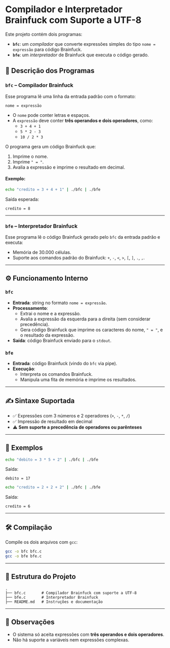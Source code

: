 # Compilador e Interpretador Brainfuck com Suporte a UTF-8

Este projeto contém dois programas:

- **`bfc`**: um *compilador* que converte expressões simples do tipo `nome = expressão` para código Brainfuck.
- **`bfe`**: um *interpretador* de Brainfuck que executa o código gerado.

## 🧠 Descrição dos Programas

### `bfc` – Compilador Brainfuck

Esse programa lê uma linha da entrada padrão com o formato:

```
nome = expressão
```

- O `nome` pode conter letras e espaços.
- A `expressão` deve conter **três operandos e dois operadores**, como:
  - `3 + 4 + 1`
  - `5 * 2 - 3`
  - `10 / 2 * 3`

O programa gera um código Brainfuck que:

1. Imprime o nome.
2. Imprime `" = "`.
3. Avalia a expressão e imprime o resultado em decimal.

#### Exemplo:

```bash
echo "credito = 3 + 4 + 1" | ./bfc | ./bfe
```

Saída esperada:

```
credito = 8
```

---

### `bfe` – Interpretador Brainfuck

Esse programa lê o código Brainfuck gerado pelo `bfc` da entrada padrão e executa:

- Memória de 30.000 células.
- Suporte aos comandos padrão do Brainfuck: `+`, `-`, `<`, `>`, `[`, `]`, `.`, `,`.

---

## ⚙️ Funcionamento Interno

### `bfc`

- **Entrada**: string no formato `nome = expressão`.
- **Processamento**:
  - Extrai o nome e a expressão.
  - Avalia a expressão da esquerda para a direita (sem considerar precedência).
  - Gera código Brainfuck que imprime os caracteres do nome, `" = "`, e o resultado da expressão.
- **Saída**: código Brainfuck enviado para o `stdout`.

### `bfe`

- **Entrada**: código Brainfuck (vindo do `bfc` via pipe).
- **Execução**:
  - Interpreta os comandos Brainfuck.
  - Manipula uma fita de memória e imprime os resultados.

---

## ✍️ Sintaxe Suportada

- ✅ Expressões com 3 números e 2 operadores (`+`, `-`, `*`, `/`)
- ✅ Impressão de resultado em decimal
- ⚠️ **Sem suporte a precedência de operadores ou parênteses**

---

## 🧪 Exemplos

```bash
echo "debito = 3 * 5 + 2" | ./bfc | ./bfe
```

Saída:

```
debito = 17
```

```bash
echo "credito = 2 + 2 + 2" | ./bfc | ./bfe
```

Saída:

```
credito = 6
```

---

## 🛠️ Compilação

Compile os dois arquivos com `gcc`:

```bash
gcc -o bfc bfc.c
gcc -o bfe bfe.c
```

---

## 📂 Estrutura do Projeto

```
.
├── bfc.c       # Compilador Brainfuck com suporte a UTF-8
├── bfe.c       # Interpretador Brainfuck
├── README.md   # Instruções e documentação
```

---

## 📌 Observações

- O sistema só aceita expressões com **três operandos e dois operadores**.
- Não há suporte a variáveis nem expressões complexas.
